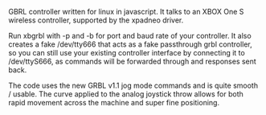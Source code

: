 GBRL controller written for linux in javascript.  It talks to an XBOX One S wireless controller, supported by the xpadneo driver.   

Run xbgrbl with -p and -b for port and baud rate of your controller.  It also creates a fake /dev/tty666 that acts as a fake passthrough grbl controller, so you can still use your existing controller interface by connecting it to /dev/ttyS666, as commands will be forwarded through and responses sent back.  

The code uses the new GRBL v1.1 jog mode commands and is quite smooth / usable.  The curve applied to the analog joystick throw allows for both rapid movement across the machine and super fine positioning.
